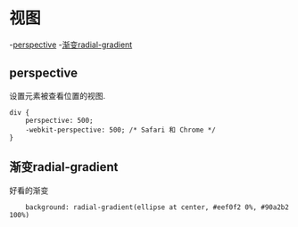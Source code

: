 # 视图

-[perspective](#perspective)
-[渐变radial-gradient](#渐变radial-gradient)

## perspective

设置元素被查看位置的视图.   

```
div {
	perspective: 500;
	-webkit-perspective: 500; /* Safari 和 Chrome */
}
```

## 渐变radial-gradient

好看的渐变
```
	background: radial-gradient(ellipse at center, #eef0f2 0%, #90a2b2 100%)
```